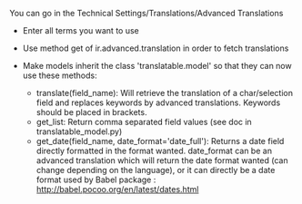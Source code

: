 You can go in the Technical Settings/Translations/Advanced Translations

- Enter all terms you want to use

- Use method get of ir.advanced.translation in order to fetch
  translations

- Make models inherit the class 'translatable.model' so that they can now use these methods:  
  - translate(field_name): Will retrieve the translation of a
    char/selection field and replaces keywords by advanced translations.
    Keywords should be placed in brackets.
  - get_list: Return comma separated field values (see doc in
    translatable_model.py)
  - get_date(field_name, date_format='date_full'): Returns a date field
    directly formatted in the format wanted. date_format can be an
    advanced translation which will return the date format wanted (can
    change depending on the language), or it can directly be a date
    format used by Babel package :
    <http://babel.pocoo.org/en/latest/dates.html>
